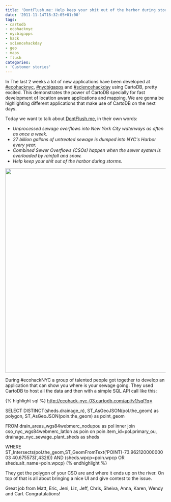 ```yaml
---
title: 'DontFlush.me: Help keep your shit out of the harbor during storms'
date: '2011-11-14T18:32:05+01:00'
tags:
- cartodb
- ecohacknyc
- nycbigapps
- hack
- sciencehackday
- geo
- maps
- flush
categories:
- 'Customer stories'
---
```


In The last 2 weeks a lot of new applications have been developed at <a href="http://www.ecohacknyc.org/">#ecohacknyc</a>, <a href="http://2011.nycbigapps.com/">#nycbigapps</a> and <a href="http://sciencehackday.com/">#sciencehackday</a> using CartoDB, pretty excited. This demonstrates the power of CartoDB specially for fast development of location aware applications and mapping. We are gonna be highlighting different applications that make use of CartoDB on the next days. 

Today we want to talk about <a href="http://dontflush.me/ecohacknyc/">DontFlush.me</a>, in their own words:

- _Unprocessed sewage overflows into New York City waterways as often as once a week._
- _27 billion gallons of untreated sewage is dumped into NYC's Harbor every year._
- _Combined Sewer Overflows (CSOs) happen when the sewer system is overloaded by rainfall and snow._
- _Help keep your shit out of the harbor during storms._

<p><a href="http://dontflush.me/ecohacknyc/"><img width="640" src="http://cartodb.s3.amazonaws.com/tumblr/posts/dontflushme.png" align="middle"/></a></p>

During #ecohackNYC a group of talented people got together to develop an application that can show you where is your sewage going. They used CartoDB to host all the data and then with a simple SQL API call like this:

{% highlight sql %}
http://ecohack-nyc-03.cartodb.com/api/v1/sql?q=

SELECT DISTINCT(sheds.drainage_n), ST_AsGeoJSON(pol.the_geom) as polygon, ST_AsGeoJSON(poin.the_geom) as point_geom

FROM drain_areas_wgs84webmerc_nodupou as pol inner join cso_nyc_wgs84webmerc_latlon as poin on poin.item_id=pol.primary_ou, drainage_nyc_sewage_plant_sheds as sheds

WHERE ST_Intersects(pol.the_geom,ST_GeomFromText(‘POINT(-73.96212000000003 40.675573)’,4326)) AND (sheds.wpcp=poin.wpcp OR sheds.alt_name=poin.wpcp)
{% endhighlight %}

They get the polygon of your CSO are and where it ends up on the river. On top of that is all about bringing a nice UI and give contest to the issue.

Great job from Matt, Eric, Jeni, Liz, Jeff, Chris, Sheiva, Anna, Karen, Wendy and Carl. Congratulations!
